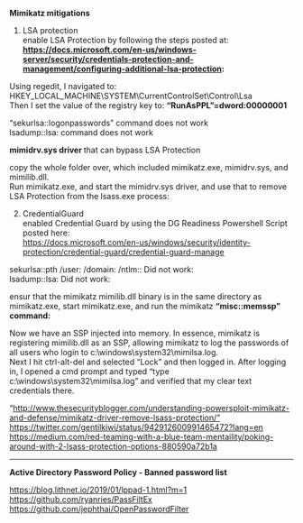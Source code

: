 <b> Mimikatz mitigations </b> 

1. LSA protection  <br>
enable LSA Protection by following the steps posted at: <b>
https://docs.microsoft.com/en-us/windows-server/security/credentials-protection-and-management/configuring-additional-lsa-protection: </b>

Using regedit, I navigated to: HKEY_LOCAL_MACHINE\SYSTEM\CurrentControlSet\Control\Lsa <br>
Then I set the value of the registry key to: <b> “RunAsPPL”=dword:00000001 </b>

“sekurlsa::logonpasswords” command does not work  <br>
lsadump::lsa:   command does not work


<b>mimidrv.sys driver </b> that can bypass LSA Protection

copy the whole folder over, which included mimikatz.exe, mimidrv.sys, and mimilib.dll. <br>
Run mimikatz.exe, and start the mimidrv.sys driver, and use that to remove LSA Protection from the lsass.exe process:

2. CredentialGuard  <br>
enabled Credential Guard by using the DG Readiness Powershell Script posted here: <br>
https://docs.microsoft.com/en-us/windows/security/identity-protection/credential-guard/credential-guard-manage

sekurlsa::pth /user:<user> /domain:<domain> /ntlm:<ntlmhash>: Did not work: <br>
lsadump::lsa: Did not work: <br>

ensur that the mimikatz mimilib.dll binary is in the same directory as mimikatz.exe, start mimikatz.exe,  and run the mimikatz <b> “misc::memssp” command: </b>


Now we have an SSP injected into memory. In essence, mimikatz is registering mimilib.dll as an SSP, allowing mimikatz to log the passwords of all users who login to c:\windows\system32\mimilsa.log. <br> 
Next I hit ctrl-alt-del and selected “Lock” and then logged in. After logging in, I opened a cmd prompt and typed “type c:\windows\system32\mimilsa.log” and verified that my clear text credentials there.


“http://www.thesecurityblogger.com/understanding-powersploit-mimikatz-and-defense/mimikatz-driver-remove-lsass-protection/” <br>
https://twitter.com/gentilkiwi/status/942912600991465472?lang=en <br>
https://medium.com/red-teaming-with-a-blue-team-mentaility/poking-around-with-2-lsass-protection-options-880590a72b1a <br>

**********************************************************************************************************************************
  
  <b>Active Directory  Password Policy - Banned password list </b> 
 
  https://blog.lithnet.io/2019/01/lppad-1.html?m=1 <br>
  https://github.com/ryanries/PassFiltEx <br>
  https://github.com/jephthai/OpenPasswordFilter <br>
  
  

